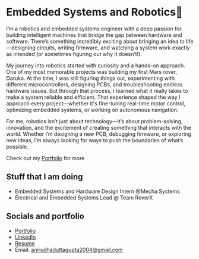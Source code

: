 # Embedded Systems and Robotics🤖

I’m a robotics and embedded systems engineer with a deep passion for building intelligent machines that bridge the gap between hardware and software. There’s something incredibly exciting about bringing an idea to life—designing circuits, writing firmware, and watching a system work exactly as intended (or sometimes figuring out why it doesn’t!).

My journey into robotics started with curiosity and a hands-on approach. One of my most memorable projects was building my first Mars rover, Daruka. At the time, I was still figuring things out, experimenting with different microcontrollers, designing PCBs, and troubleshooting endless hardware issues. But through that process, I learned what it really takes to make a system reliable and efficient. That experience shaped the way I approach every project—whether it's fine-tuning real-time motor control, optimizing embedded systems, or working on autonomous navigation.

For me, robotics isn’t just about technology—it’s about problem-solving, innovation, and the excitement of creating something that interacts with the world. Whether I’m designing a new PCB, debugging firmware, or exploring new ideas, I’m always looking for ways to push the boundaries of what’s possible.

Check out my [Portfolio](https://anirudhadg.notion.site/Hey-I-m-Anirudha-DG-1a2cbeb8409f80e7a3b0cc8d90f16978) for more

## Stuff that I am doing

- Embedded Systems and Hardware Design Intern @Mecha Systems
- Electrical and Embedded Systems Lead @ Team RoverX

## Socials and portfolio

- [Portfolio](https://anirudhadg.notion.site/Hey-I-m-Anirudha-DG-1a2cbeb8409f80e7a3b0cc8d90f16978)
- [LinkedIn](https://www.linkedin.com/in/anirudhaduttagupta/)
- [Resume](https://drive.google.com/drive/folders/1gQA6ygqFTGsE6B2covnSltJueJ74G9Hx)
- Email: anirudhaduttagupta2004@gmail.com
